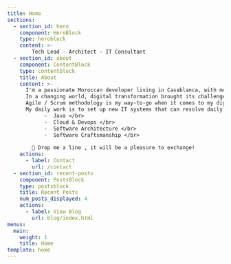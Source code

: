 ```yaml
---
title: Home
sections:
  - section_id: hero
    component: HeroBlock
    type: heroblock
    content: >- 
        Tech Lead - Architect - IT Consultant
  - section_id: about
    component: ContentBlock
    type: contentblock
    title: About
    content: >- 
      I'm a passionate Moroccan developer living in Casablanca, with more than 8 years experience as IT Consultant. </br> 
      In a changing world, digital transformation brought its challenges and added values which led to IT moving from a platform of support to a business leverage.</br>
      Agile / Scrum methodology is my way-to-go when it comes to my digital transformation consultancy with strong technical value.</br>
      My daily work is to set up new IT systems that can resolve daily IT problems using my skill set:</br>
            -  Java </br>
            -  Cloud & Devops </br>
            -  Software Architecture </br>
            -  Software Craftsmanship </br>
        
        📢 Drop me a line , it will be a pleasure to exchange!
    actions:
      - label: Contact
        url: /contact
  - section_id: recent-posts
    component: PostsBlock
    type: postsblock
    title: Recent Posts
    num_posts_displayed: 4
    actions:
      - label: View Blog
        url: blog/index.html
menus:
  main:
    weight: 1
    title: Home
template: home
---
```


